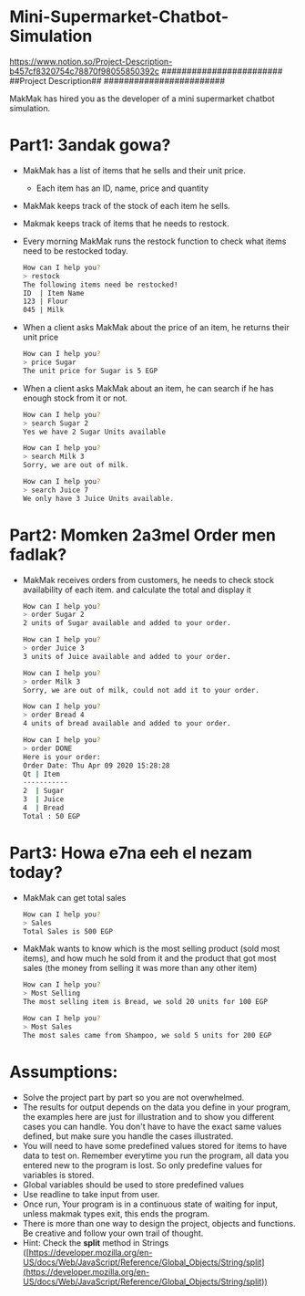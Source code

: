 # Mini-Supermarket-Chatbot-Simulation

https://www.notion.so/Project-Description-b457cf8320754c78870f98055850392c
########################
##Project Description##
########################

MakMak has hired you as the developer of a mini supermarket chatbot simulation. 

# Part1: 3andak gowa?

- MakMak has a list of items that he sells and their unit price.
    - Each item has an ID, name, price and quantity
- MakMak keeps track of the stock of each item he sells.
- Makmak keeps track of items that he needs to restock.
- Every morning MakMak runs the restock function to check what items need to be restocked today.

    ```bash
    How can I help you? 
    > restock
    The following items need be restocked! 
    ID  | Item Name
    123 | Flour 
    045 | Milk 
    ```

- When a client asks MakMak about the price of an item, he returns their unit price

    ```bash
    How can I help you? 
    > price Sugar
    The unit price for Sugar is 5 EGP
    ```

- When a client asks MakMak about an item, he can search if he has enough stock from it or not.

    ```bash
    How can I help you? 
    > search Sugar 2
    Yes we have 2 Sugar Units available

    How can I help you? 
    > search Milk 3
    Sorry, we are out of milk.  

    How can I help you? 
    > search Juice 7
    We only have 3 Juice Units available.  
    ```

# Part2: Momken 2a3mel Order men fadlak?

- MakMak receives orders from customers, he needs to check stock availability of each item. and calculate the total and display it

    ```bash
    How can I help you? 
    > order Sugar 2
    2 units of Sugar available and added to your order.  

    How can I help you?
    > order Juice 3
    3 units of Juice available and added to your order.  

    How can I help you?
    > order Milk 3
    Sorry, we are out of milk, could not add it to your order. 

    How can I help you?
    > order Bread 4
    4 units of bread available and added to your order.  

    How can I help you?
    > order DONE
    Here is your order:
    Order Date: Thu Apr 09 2020 15:28:28
    Qt | Item
    -----------
    2  | Sugar
    3  | Juice 
    4  | Bread 
    Total : 50 EGP
    ```

# Part3: Howa e7na eeh el nezam today?

- MakMak can get total sales

    ```bash
    How can I help you?
    > Sales 
    Total Sales is 500 EGP
    ```

- MakMak wants to know which is the most selling product (sold most items), and how much he sold from it and the product that got most sales (the money from selling it was more than any other item)

    ```bash
    How can I help you?
    > Most Selling 
    The most selling item is Bread, we sold 20 units for 100 EGP

    How can I help you?
    > Most Sales
    The most sales came from Shampoo, we sold 5 units for 200 EGP
    ```

# Assumptions:

- Solve the project part by part so you are not overwhelmed.
- The results for output depends on the data you define in your program, the examples here are just for illustration and to show you different cases you can handle.  You don't have to have the exact same values defined, but make sure you handle the cases illustrated.
- You will need to have some predefined values stored for items to have data to test on. Remember everytime you run the program, all data you entered new to the program is lost. So only predefine values for variables is stored.
- Global variables should be used to store predefined values
- Use readline to take input from user.
- Once run, Your program is in a continuous state of waiting for input, unless makmak types exit, this ends the program.
- There is more than one way to design the project, objects and functions. Be creative and follow your own trail of thought.
- Hint: Check the **split** method in Strings ([https://developer.mozilla.org/en-US/docs/Web/JavaScript/Reference/Global_Objects/String/split](https://developer.mozilla.org/en-US/docs/Web/JavaScript/Reference/Global_Objects/String/split))